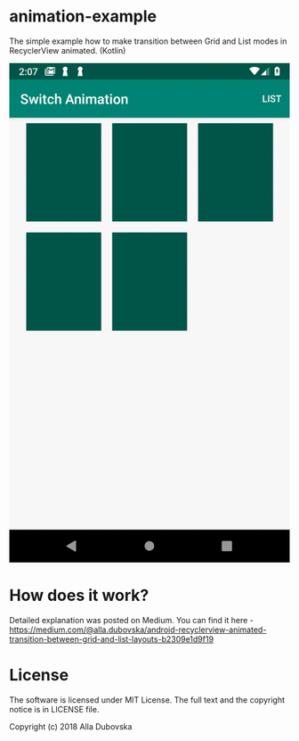 # animation-example
The simple example how to make transition between Grid and List modes in RecyclerView animated. (Kotlin)

![Alt Text](https://github.com/alla-dubovska/animation-example/blob/master/animation.gif)

# How does it work?
Detailed explanation was posted on Medium. You can find it here - https://medium.com/@alla.dubovska/android-recyclerview-animated-transition-between-grid-and-list-layouts-b2309e1d9f19

# License
The software is licensed under MIT License. The full text and the copyright notice is in LICENSE file.

Copyright (c) 2018 Alla Dubovska
